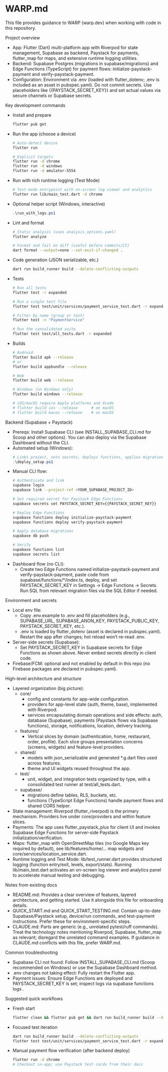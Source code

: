 # WARP.md

This file provides guidance to WARP (warp.dev) when working with code in this repository.

Project overview
- App: Flutter (Dart) multi-platform app with Riverpod for state management, Supabase as backend, Paystack for payments, flutter_map for maps, and extensive runtime logging utilities.
- Backend: Supabase Postgres (migrations in supabase/migrations) and Edge Functions (TypeScript) for payment flows: initialize-paystack-payment and verify-paystack-payment.
- Configuration: Environment via .env (loaded with flutter_dotenv; .env is included as an asset in pubspec.yaml). Do not commit secrets. Use placeholders like {{PAYSTACK_SECRET_KEY}} and set actual values via secure channels or Supabase secrets.

Key development commands
- Install and prepare
  ```bash path=null start=null
  flutter pub get
  ```
- Run the app (choose a device)
  ```bash path=null start=null
  # Auto-detect device
  flutter run

  # Explicit targets
  flutter run -d chrome
  flutter run -d windows
  flutter run -d emulator-5554
  ```
- Run with rich runtime logging (Test Mode)
  ```bash path=null start=null
  # Test-mode entrypoint with on-screen log viewer and analytics
  flutter run lib/main_test.dart -d chrome
  ```
- Optional helper script (Windows, interactive)
  ```powershell path=null start=null
  .\run_with_logs.ps1
  ```
- Lint and format
  ```bash path=null start=null
  # Static analysis (uses analysis_options.yaml)
  flutter analyze

  # Format and fail on diff (useful before commits/CI)
  dart format --output=none --set-exit-if-changed .
  ```
- Code generation (JSON serializable, etc.)
  ```bash path=null start=null
  dart run build_runner build --delete-conflicting-outputs
  ```
- Tests
  ```bash path=null start=null
  # Run all tests
  flutter test -r expanded

  # Run a single test file
  flutter test test/unit/services/payment_service_test.dart -r expanded

  # Filter by name (group or test)
  flutter test -n "PaymentService"

  # Run the consolidated suite
  flutter test test/all_tests.dart -r expanded
  ```
- Builds
  ```bash path=null start=null
  # Android
  flutter build apk --release
  # or
  flutter build appbundle --release

  # Web
  flutter build web --release

  # Windows (on Windows only)
  flutter build windows --release

  # iOS/macOS require Apple platforms and Xcode
  # flutter build ios --release      # on macOS
  # flutter build macos --release    # on macOS
  ```

Backend (Supabase + Paystack)
- Prereqs: Install Supabase CLI (see INSTALL_SUPABASE_CLI.md for Scoop and other options). You can also deploy via the Supabase Dashboard without the CLI.
- Automated setup (Windows):
  ```powershell path=null start=null
  # Links project, sets secrets, deploys functions, applies migrations
  .\deploy_setup.ps1
  ```
- Manual CLI flow:
  ```bash path=null start=null
  # Authenticate and link
  supabase login
  supabase link --project-ref <YOUR_SUPABASE_PROJECT_ID>

  # Set required secret for Paystack Edge Functions
  supabase secrets set PAYSTACK_SECRET_KEY={{PAYSTACK_SECRET_KEY}}

  # Deploy Edge Functions
  supabase functions deploy initialize-paystack-payment
  supabase functions deploy verify-paystack-payment

  # Apply database migrations
  supabase db push

  # Verify
  supabase functions list
  supabase secrets list
  ```
- Dashboard flow (no CLI):
  - Create two Edge Functions named initialize-paystack-payment and verify-paystack-payment, paste code from supabase/functions/*/index.ts, deploy, and set PAYSTACK_SECRET_KEY in Settings → Edge Functions → Secrets. Run SQL from relevant migration files via the SQL Editor if needed.

Environment and secrets
- Local env file:
  - Copy .env.example to .env and fill placeholders (e.g., SUPABASE_URL, SUPABASE_ANON_KEY, PAYSTACK_PUBLIC_KEY, PAYSTACK_SECRET_KEY, etc.).
  - .env is loaded by flutter_dotenv (asset is declared in pubspec.yaml). Restart the app after changes; hot reload won’t re-read .env.
- Server-side secrets (Supabase):
  - Set PAYSTACK_SECRET_KEY in Supabase secrets for Edge Functions as shown above. Never embed secrets directly in client code.
- Firebase/FCM: optional and not enabled by default in this repo (no Firebase packages are declared in pubspec.yaml).

High-level architecture and structure
- Layered organization (big picture):
  - core/
    - config and constants for app-wide configuration.
    - providers for app-level state (auth, theme, base), implemented with Riverpod.
    - services encapsulating domain operations and side effects: auth, database (Supabase), payments (Paystack flows via Supabase functions), storage, notifications, location, delivery tracking.
  - features/
    - Vertical slices by domain (authentication, home, restaurant, order, profile). Each slice groups presentation concerns (screens, widgets) and feature-level providers.
  - shared/
    - models with json_serializable and generated *.g.dart files used across features.
    - theme and UI widgets reused throughout the app.
  - test/
    - unit, widget, and integration tests organized by type, with a consolidated test runner at test/all_tests.dart.
  - supabase/
    - migrations define tables, RLS, buckets, etc.
    - functions (TypeScript Edge Functions) handle payment flows and shared CORS helper.
- State management: Riverpod (flutter_riverpod) is the primary mechanism. Providers live under core/providers and within feature slices.
- Payments: The app uses flutter_paystack_plus for client UI and invokes Supabase Edge Functions for server-side Paystack initialization/verification.
- Maps: flutter_map with OpenStreetMap tiles (no Google Maps key required by default), see lib/features/home/... map widgets and core/services/location_service.dart.
- Runtime logging and Test Mode: lib/test_runner.dart provides structured logging (function entry/exit, levels, export/stats). Running lib/main_test.dart activates an on-screen log viewer and analytics panel to accelerate manual testing and debugging.

Notes from existing docs
- README.md: Provides a clear overview of features, layered architecture, and getting started. Use it alongside this file for onboarding details.
- QUICK_START.md and QUICK_START_TESTING.md: Contain up-to-date Supabase/Paystack setup, device/run commands, and test-payment instructions. Prefer these for environment-specific steps.
- CLAUDE.md: Parts are generic (e.g., unrelated pytest/ruff commands). Treat the technology notes mentioning Riverpod, Supabase, flutter_map as relevant; disregard the unrelated command examples. If guidance in CLAUDE.md conflicts with this file, prefer WARP.md.

Common troubleshooting
- Supabase CLI not found: Follow INSTALL_SUPABASE_CLI.md (Scoop recommended on Windows) or use the Supabase Dashboard method.
- .env changes not taking effect: Fully restart the Flutter app.
- Payment issues: Ensure Edge Functions are deployed and PAYSTACK_SECRET_KEY is set; inspect logs via supabase functions logs <function>.

Suggested quick workflows
- Fresh start
  ```bash path=null start=null
  flutter clean && flutter pub get && dart run build_runner build --delete-conflicting-outputs && flutter analyze && flutter test -r expanded
  ```
- Focused test iteration
  ```bash path=null start=null
  dart run build_runner build --delete-conflicting-outputs
  flutter test test/unit/services/payment_service_test.dart -r expanded
  ```
- Manual payment flow verification (after backend deploy)
  ```bash path=null start=null
  flutter run -d chrome
  # Checkout in-app; use Paystack test cards from their docs
  ```
